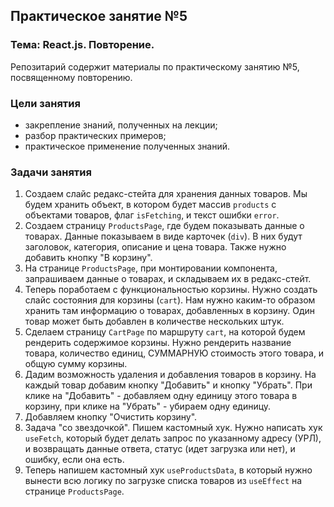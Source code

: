 ## Практическое занятие №5

### Тема: React.js. Повторение.

Репозитарий содержит материалы по практическому занятию №5, посвященному повторению.

### Цели занятия
- закрепление знаний, полученных на лекции;
- разбор практических примеров;
- практическое применение полученных знаний.

### Задачи занятия
1. Создаем слайс редакс-стейта для хранения данных товаров. Мы будем хранить объект, в котором будет массив `products` с объектами товаров, флаг `isFetching`, и текст ошибки `error`.
2. Создаем страницу `ProductsPage`, где будем показывать данные о товарах. Данные показываем в виде карточек (`div`). В них будут заголовок, категория, описание и цена товара. Также нужно добавить кнопку "В корзину".
3. На странице `ProductsPage`, при монтировании компонента, запрашиваем данные о товарах, и складываем их в редакс-стейт.
4. Теперь поработаем с функциональностью корзины. Нужно создать слайс состояния для корзины (`cart`). Нам нужно каким-то образом хранить там информацию о товарах, добавленных в корзину. Один товар может быть добавлен в количестве нескольких штук.
5. Сделаем страницу `CartPage` по маршруту `cart`, на которой будем рендерить содержимое корзины. Нужно рендерить название товара, количество единиц, СУММАРНУЮ стоимость этого товара, и общую сумму корзины.
6. Дадим возможность удаления и добавления товаров в корзину. На каждый товар добавим кнопку "Добавить" и кнопку "Убрать". При клике на "Добавить" - добавляем одну единицу этого товара в корзину, при клике на "Убрать" - убираем одну единицу.
7. Добавляем кнопку "Очистить корзину".
8. Задача "со звездочкой". Пишем кастомный хук. Нужно написать хук `useFetch`, который будет делать запрос по указанному адресу (УРЛ), и возвращать данные ответа, статус (идет загрузка или нет), и ошибку, если она есть.
9. Теперь напишем кастомный хук `useProductsData`, в который нужно вынести всю логику по загрузке списка товаров из `useEffect` на странице `ProductsPage`.
